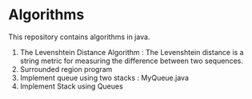 # Algorithms
This repository contains algorithms in java.

1. The Levenshtein Distance Algorithm : The Levenshtein distance is a string metric for measuring the difference between two sequences.
2. Surrounded region program
3. Implement queue using two stacks : MyQueue.java
4. Implement Stack using Queues

